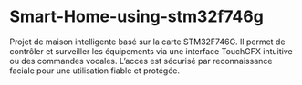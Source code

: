# Smart-Home-using-stm32f746g
Projet de maison intelligente basé sur la carte STM32F746G. Il permet de contrôler et surveiller les équipements via une interface TouchGFX intuitive ou des commandes vocales. L’accès est sécurisé par reconnaissance faciale pour une utilisation fiable et protégée.
